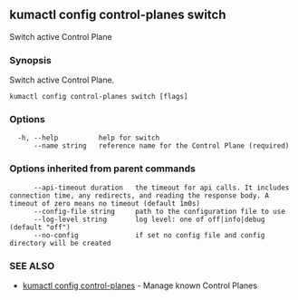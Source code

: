 ---
---
## kumactl config control-planes switch

Switch active Control Plane

### Synopsis

Switch active Control Plane.

```
kumactl config control-planes switch [flags]
```

### Options

```
  -h, --help          help for switch
      --name string   reference name for the Control Plane (required)
```

### Options inherited from parent commands

```
      --api-timeout duration   the timeout for api calls. It includes connection time, any redirects, and reading the response body. A timeout of zero means no timeout (default 1m0s)
      --config-file string     path to the configuration file to use
      --log-level string       log level: one of off|info|debug (default "off")
      --no-config              if set no config file and config directory will be created
```

### SEE ALSO

* [kumactl config control-planes](kumactl_config_control-planes)	 - Manage known Control Planes


